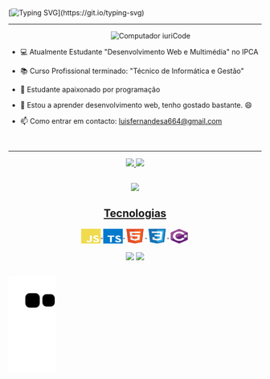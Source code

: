 
##

[![Typing SVG](https://readme-typing-svg.herokuapp.com/?color=FF79C6&size=28&center=true&vCenter=true&width=1000&lines=Ol%C3%A1,+Meu+Nome+%C3%A9+Luís+Fernandes;E+Tenho+20+Anos;)](https://git.io/typing-svg)

---

<img src="https://raw.githubusercontent.com/MicaelliMedeiros/micaellimedeiros/master/image/computer-illustration.png" min-width="300px" max-width="400px" width="300px" align="right" alt="Computador iuriCode">

<br>

<p margin-top= "25px" align=left>

- 💻 Atualmente Estudante "Desenvolvimento Web e Multimédia" no IPCA 
  
</p>
<p align=left>

- 📚 Curso Profissional terminado: "Técnico de Informática e Gestão"
  
</p>
<p align=left>

- 💖 Estudante apaixonado por programação
  
</p>
<p align=left>

- 📝 Estou a aprender desenvolvimento web, tenho gostado bastante. :smile:
  
</p>
<p align=left>
  
- 📫 Como entrar em contacto: luisfernandesa664@gmail.com
  
</p>
<br>

---

<!--"200em"-->
<div align="center">
  <a href="https://github.com/Luisfernandes664">
  <img height="180em" src="https://github-readme-stats.vercel.app/api?username=Luisfernandes664&show_icons=true&theme=dracula&include_all_commits=true&count_private=true"/>
  <img height="180em" src="https://github-readme-stats.vercel.app/api/top-langs/?username=Luisfernandes664&layout=compact&langs_count=8&theme=dracula"/>
</div>

##

<p align="center">
  <img src="https://github-profile-trophy.vercel.app/?username=LuisFernandes664&theme=dracula&row=2&no-bg=true&column=3&margin-w=15&margin-h=15" />
</p>

<h2 align="center">Tecnologias</h2>
  
<div align=center>
  <img align="center" alt="Luis-Js" height="30" width="40" src="https://raw.githubusercontent.com/devicons/devicon/master/icons/javascript/javascript-plain.svg">
  <img align="center" alt="Luis-Ts" height="30" width="40" src="https://raw.githubusercontent.com/devicons/devicon/master/icons/typescript/typescript-plain.svg">
  <img align="center" alt="Luis-HTML" height="30" width="40" src="https://raw.githubusercontent.com/devicons/devicon/master/icons/html5/html5-original.svg">
  <img align="center" alt="Luis-CSS" height="30" width="40" src="https://raw.githubusercontent.com/devicons/devicon/master/icons/css3/css3-original.svg">
  <img align="center" alt="Luis-Csharp" height="30" width="40" src="https://raw.githubusercontent.com/devicons/devicon/master/icons/csharp/csharp-original.svg">
</div>

 </br>
  
  <div align=center>
  <a href = "mailto: Luisfernandesa664@gmail.com"><img src="https://img.shields.io/badge/-Gmail-%23EA4335?style=for-the-badge&logo=gmail&logoColor=white" target="_blank"></a>
  <a href="https://www.instagram.com/luis_fernandes664/" target="_blank"><img src="https://img.shields.io/badge/-Instagram-%23E4405F?style=for-the-badge&logo=instagram&logoColor=white" target="_blank"></a>
</div>
  
 ##
  
![Snake animation](https://github.com/LuisFernandes664/LuisFernandes664/blob/output/github-contribution-grid-snake.svg)

